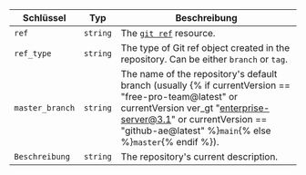 | Schlüssel       | Typ      | Beschreibung                                                                                                                                                                                                                         |
| --------------- | -------- | ------------------------------------------------------------------------------------------------------------------------------------------------------------------------------------------------------------------------------------ |
| `ref`           | `string` | The [`git ref`](/rest/reference/git#get-a-reference) resource.                                                                                                                                                                       |
| `ref_type`      | `string` | The type of Git ref object created in the repository. Can be either `branch` or `tag`.                                                                                                                                               |
| `master_branch` | `string` | The name of the repository's default branch (usually {% if currentVersion == "free-pro-team@latest" or currentVersion ver_gt "enterprise-server@3.1" or currentVersion == "github-ae@latest" %}`main`{% else %}`master`{% endif %}). |
| `Beschreibung`  | `string` | The repository's current description.                                                                                                                                                                                                |
